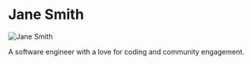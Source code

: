 # Jane Smith

![Jane Smith](https://example.com/jane_smith.jpg)

A software engineer with a love for coding and community engagement.


